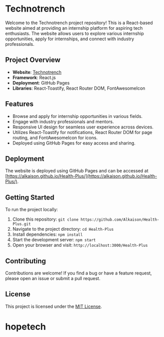 # Technotrench

Welcome to the Technotrench project repository! This is a React-based website aimed at providing an internship platform for aspiring tech enthusiasts. The website allows users to explore various internship opportunities, apply for internships, and connect with industry professionals.

## Project Overview

- **Website**: [Technotrench]()
- **Framework**: React.js
- **Deployment**: GitHub Pages
- **Libraries**: React-Toastify, React Router DOM, FontAwesomeIcon

## Features

- Browse and apply for internship opportunities in various fields.
- Engage with industry professionals and mentors.
- Responsive UI design for seamless user experience across devices.
- Utilizes React-Toastify for notifications, React Router DOM for page routing, and FontAwesomeIcon for icons.
- Deployed using GitHub Pages for easy access and sharing.

## Deployment

The website is deployed using GitHub Pages and can be accessed at [https://alkaison.github.io/Health-Plus/](https://alkaison.github.io/Health-Plus/).

## Getting Started

To run the project locally:

1. Clone this repository: `git clone https://github.com/Alkaison/Health-Plus.git`
2. Navigate to the project directory: `cd Health-Plus`
3. Install dependencies: `npm install`
4. Start the development server: `npm start`
5. Open your browser and visit: `http://localhost:3000/Health-Plus`

## Contributing

Contributions are welcome! If you find a bug or have a feature request, please open an issue or submit a pull request.

## License

This project is licensed under the [MIT License](./LICENSE "Project LICENSE").

# hopetech
